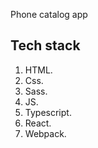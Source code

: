Phone catalog app

## Tech stack
1. HTML.
2. Css.
3. Sass.
4. JS.
5. Typescript.
6. React.
7. Webpack.
